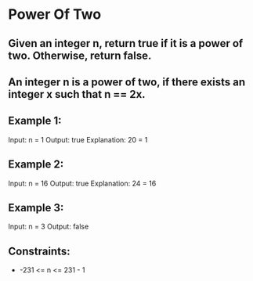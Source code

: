 # Power Of Two

## Given an integer n, return true if it is a power of two. Otherwise, return false.

## An integer n is a power of two, if there exists an integer x such that n == 2x.

 

## Example 1:

Input: n = 1
Output: true
Explanation: 20 = 1
## Example 2:

Input: n = 16
Output: true
Explanation: 24 = 16
## Example 3:

Input: n = 3
Output: false
 

## Constraints:

- -231 <= n <= 231 - 1
